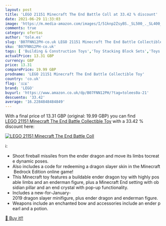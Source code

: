 ```yaml
---
layout: post
title: 'LEGO 21151 Minecraft The End Battle Coll at 33.42 % discount'
date: 2021-06-29 11:33:03
image: 'https://m.media-amazon.com/images/I/51knp2ZsyBS._SL500_._SL400_.jpg'
comments: true
category: ofertas
author: 'tole.es'
slug: 'B07FNN12PH-co.uk LEGO 21151 Minecraft The End Battle Collectible Toy'
sku: 'B07FNN12PH-co.uk'
tags: [ 'Building & Construction Toys','Toy Stacking Block Sets','Toys & Games','Toys Store','lego', ]
actualPrice: 13.31 GBP
currency: GBP
price: 13.31
comparePrice: 19.99 GBP
prodname: 'LEGO 21151 Minecraft The End Battle Collectible Toy'
country: 'co.uk'
flag: '🇬🇧'
brand: 'LEGO'
buyurl: 'https://www.amazon.co.uk/dp/B07FNN12PH/?tag=tolees0a-21'
descuento: '33.42'
average: '16.2284848484849'
---
```


With a final price of 13.31 GBP (original: 19.99 GBP) you can find [LEGO 21151 Minecraft The End Battle Collectible Toy](https://www.amazon.co.uk/dp/B07FNN12PH/?tag=tolees0a-21) with a  33.42 % discount here:

[![LEGO 21151 Minecraft The End Battle Coll](https://m.media-amazon.com/images/I/51knp2ZsyBS._SL500_._SL400_.jpg)](https://www.amazon.co.uk/dp/B07FNN12PH/?tag=tolees0a-21)

ℹ️:

- Shoot fireball missiles from the ender dragon and move its limbs tocreate dynamic poses.
- Also includes a code for redeeming a dragon slayer skin in the Minecraft Bedrock Edition online game!
- This Minecraft toy features a buildable ender dragon toy with highly posable limbs and an enderman figure, plus a Minecraft End setting with obsidian pillar and an end crystal with pop-up functionality.
- Includes a new-for-January-2019 dragon slayer minifigure, plus ender dragon and enderman figure.
- Weapons include an enchanted bow and accessories include an ender pearl and a potion.

[🛒 Buy it!!](https://www.amazon.co.uk/dp/B07FNN12PH/?tag=tolees0a-21)
